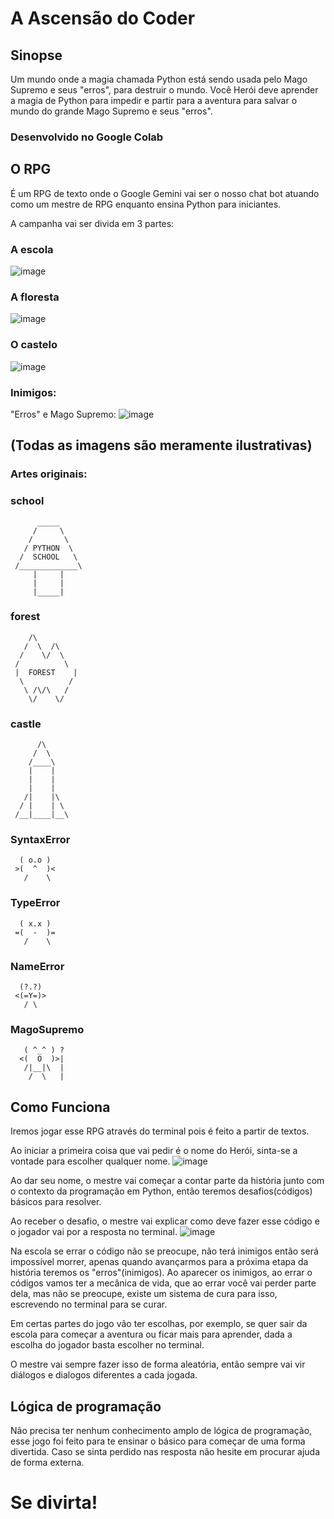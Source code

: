 # **A Ascensão do Coder**

## Sinopse 
Um mundo onde a magia chamada Python está sendo usada pelo Mago Supremo e seus "erros", para destruir o mundo.
Você Herói deve aprender a magia de Python para impedir e partir para a aventura para salvar o mundo do grande Mago Supremo e seus "erros".

### Desenvolvido no Google Colab
## O RPG
É um RPG de texto onde o Google Gemini vai ser o nosso chat bot atuando como um mestre de RPG enquanto ensina Python para iniciantes.

A campanha vai ser divida em 3 partes:
### A escola
![image](https://github.com/user-attachments/assets/4c1be94f-f284-4034-8f04-63b363e2c7a2)
### A floresta
![image](https://github.com/user-attachments/assets/a9c7c374-790a-410f-a013-80fde789eadb)
### O castelo
![image](https://github.com/user-attachments/assets/103d9d83-5977-4d81-928a-50f380e2c0e0)

### Inimigos:
"Erros" e Mago Supremo:
![image](https://github.com/user-attachments/assets/a9668856-cf58-4bbf-83b0-ece1c1dd6126)

## **(Todas as imagens são meramente ilustrativas)**

### Artes originais:
### school
     
          _____
         /     \
        /       \
       / PYTHON  \
      /  SCHOOL   \
     /_____________\
         |     |
         |     |
         |_____|

   ### forest
        /\
       /  \  /\
      /    \/  \
     /          \
     |  FOREST    |
      \          /
       \ /\/\   /
        \/    \/

 ### castle
          /\
         /  \
        /____\
        |    |
        |    |
        |    |
       /|    |\
      / |    | \
     /__|____|__\

    
### SyntaxError
      ( o.o )
     >(  ^  )<
       /    \

 ### TypeError
      ( x.x )
     =(  -  )=
       /    \

 ### NameError
      (?.?)
     <(=Y=)>
       / \

 ### MagoSupremo
       ( ^_^ ) ?
      <(  O  )>|
       /|__|\  |
        /  \   |

## Como Funciona
Iremos jogar esse RPG através do terminal pois é feito a partir de textos.

Ao iniciar a primeira coisa que vai pedir é o nome do Herói, sinta-se a vontade para escolher qualquer nome.
![image](https://github.com/user-attachments/assets/b4bbcc06-fe87-4b58-b42a-595aa43d3dc3)

Ao dar seu nome, o mestre vai começar a contar parte da história junto com o contexto da programação em Python, então teremos desafios(códigos) básicos para resolver.

Ao receber o desafio, o mestre vai explicar como deve fazer esse código e o jogador vai por a resposta no terminal.
![image](https://github.com/user-attachments/assets/b61ec0e1-66f1-4fad-aff4-531368097681)

Na escola se errar o código não se preocupe, não terá inimigos então será impossível morrer, apenas quando avançarmos para a próxima etapa da história teremos os "erros"(inimigos).
Ao aparecer os inimigos, ao errar o códigos vamos ter a mecânica de vida, que ao errar você vai perder parte dela, mas não se preocupe, existe um sistema de cura para isso, escrevendo no terminal para se curar.

Em certas partes do jogo vão ter escolhas, por exemplo, se quer sair da escola para começar a aventura ou ficar mais para aprender, dada a escolha do jogador basta escolher no terminal.

O mestre vai sempre fazer isso de forma aleatória, então sempre vai vir diálogos e dialogos diferentes a cada jogada.

## Lógica de programação
Não precisa ter nenhum conhecimento amplo de lógica de programação, esse jogo foi feito para te ensinar o básico para começar de uma forma divertida.
Caso se sinta perdido nas resposta não hesite em procurar ajuda de forma externa.

# Se divirta!

